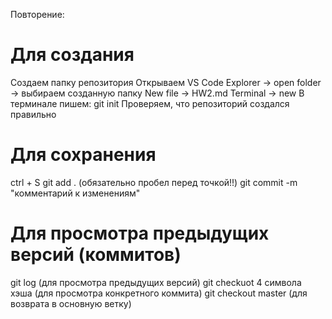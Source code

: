 Повторение:

# Для создания

Создаем папку репозитория
Открываем VS Code
Explorer -> open folder -> выбираем созданную папку
New file -> HW2.md
Terminal -> new
В терминале пишем: git init
Проверяем, что репозиторий создался правильно

# Для сохранения

ctrl + S
git add . (обязательно пробел перед точкой!!)
git commit -m "комментарий к изменениям"

# Для просмотра предыдущих версий (коммитов)

git log (для просмотра предыдущих версий)
git checkuot 4 символа хэша (для просмотра конкретного коммита)
git checkout master (для возврата в основную ветку)
